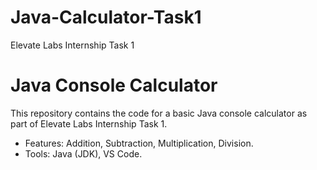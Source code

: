 # Java-Calculator-Task1
Elevate Labs Internship Task 1
# Java Console Calculator
This repository contains the code for a basic Java console calculator as part of Elevate Labs Internship Task 1.
- Features: Addition, Subtraction, Multiplication, Division.
- Tools: Java (JDK), VS Code.
